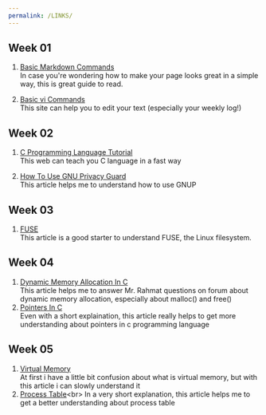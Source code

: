 ```yaml
---
permalink: /LINKS/
---
```


## Week 01

1. [Basic Markdown Commands](https://www.markdownguide.org/basic-syntax/)<br>
In case you're wondering how to make your page looks great in a simple way, this is great guide to read.

2. [Basic vi Commands](https://www.cs.colostate.edu/helpdocs/vi.html)<br>
This site can help you to edit your text (especially your weekly log!)


## Week 02

1. [C Programming Language Tutorial](https://www.techcrashcourse.com/2015/05/c-programming-language-tutorial.html)<br>
This web can teach you C language in a fast way

2. [How To Use GNU Privacy Guard](https://medium.com/kode-dan-kodean/belajar-memakai-gnu-privacy-guard-gnupg-gpg-3944e19dba91)<br>
This article helps me to understand how to use GNUP

## Week 03

1. [FUSE](https://developer.ibm.com/articles/l-fuse/)<br>
This article is a good starter to understand FUSE, the Linux filesystem.

## Week 04
1. [Dynamic Memory Allocation In C](https://www.javatpoint.com/dynamic-memory-allocation-in-c)<br>
This article helps me to answer Mr. Rahmat questions on forum about dynamic memory allocation, especially about malloc() and free()
2. [Pointers In C](https://www.guru99.com/c-pointers.html)<br>
Even with a short explaination, this article really helps to get more understanding about pointers in c programming language

## Week 05
1. [Virtual Memory](https://www.sciencedirect.com/topics/computer-science/virtual-memory)<br>
At first i have a little bit confusion about what is virtual memory, but with this article i can slowly understand it
2. [Process Table](http://www.cs.unc.edu/~dewan/242/s07/notes/pm/node3.html#:~:text=The%20process%20table%20is%20a,and%20other%20activities%20discussed%20later.&text=In%20Xinu%2C%20the%20index%20of,process%20id%20of%20the%20process.)<br>
In a very short explanation, this article helps me to get a better understanding about process table


